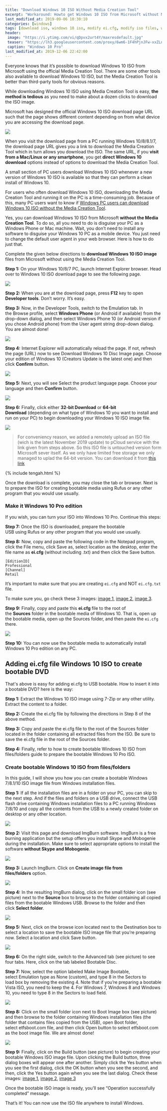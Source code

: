 ```yaml
---
title: "Download Windows 10 ISO Without Media Creation Tool"
excerpt: "Workaround: Howto get Windows 10 ISO from Microsoft without Media Creation Tool, turn it into Windows Instalation USB bootable and modify ei.cfg file to make it Windows 10 Pro edition"
last_modified_at: 2019-09-06 10:30:10
categories: [windows]
tags: [download iso, windows 10 iso, modify ei.cfg, modify iso files, windows 10 pro]
header:
 image: "https://i.ytimg.com/vi/qDpvx2urt4Y/maxresdefault.jpg"
 teaser: "https://lh3.googleusercontent.com/proxy/6wm6-1F4hPjnJFw-xxZLnN1HYzzVDOQPXFRoTBSBEM7wd7awQ_FLOL3i8eo7qbNgckQPRvrVMrON7xMBajKbyK8NnvdrxGvk9hTOzhLQaUUnYMJRa3fhXEMfFavv9vGtUDUqNnYJVs1JP6DKICmvFi6fTDL_3OXV=w384-h384"
 caption: "Windows 10 Pro"
last_modified_at: 2019-12-06 22:42:00
---
```


Everyone knows that it’s possible to download Windows 10 ISO from Microsoft using the official Media Creation Tool. There are some other tools also available to download Windows 10 ISO, but the Media Creation Tool is better than third-party tools for obvious reasons.

While downloading Windows 10 ISO using Media Creation Tool is easy, **the method is tedious** as you need to make about a dozen clicks to download the ISO image.

Microsoft has designed the official Windows 10 ISO download page URL such that the page shows different content depending on from what device you are accessing the download page.

![](https://cdn.statically.io/img/mk0intowindows84fvao.kinstacdn.com/wp-content/uploads/2017/04/download-Windows-10-ISO-without-media-creation-tool-pic01.png)

When you visit the download page from a PC running Windows 10/8/8.1/7, the download page URL gives you a link to download the Media Creation Tool which in turn allows you download the ISO. The same URL, if you **visit from a Mac/Linux or any smartphone**, you get **direct Windows 10 download** options instead of options to download the Media Creation Tool.

A small section of PC users download Windows 10 ISO whenever a new version of Windows 10 ISO is available so that they can perform a clean install of Windows 10.

For users who often download Windows 10 ISO, downloading the Media Creation Tool and running it on the PC is a time-consuming job. Because of this, many PC users want to know if [Windows PC users can download Windows 10 ISO without the Media Creation Tool](/windows/download-windows-10-iso-without-media-creation-tool/).

Yes, you can download Windows 10 ISO from Microsoft **without the Media Creation Tool**. To do so, all you need to do is disguise your PC as a Windows Phone or Mac machine. Wait, you don’t need to install any software to disguise your Windows 10 PC as a mobile device. You just need to change the default user agent in your web browser. Here is how to do just that.

Complete the given below directions to **download Windows 10 ISO image** files from Microsoft without using the Media Creation Tool.

**Step 1:** On your Windows 10/8/7 PC, launch Internet Explorer browser. Head over to Windows 10 ISO download page to see the following page.

![](https://cdn.statically.io/img/mk0intowindows84fvao.kinstacdn.com/wp-content/uploads/2017/04/download-Windows-10-ISO-without-media-creation-tool-pic1.jpg)

**Step 2:** When you are at the download page, press **F12** key to open **Developer tools**. Don’t worry. It’s easy.

**Step 3:** Now, in the Developer Tools, switch to the Emulation tab. In the Browse profile, select **Windows Phone** (or Android if available) from the drop-down dialog, and then select Windows Phone 10 (or Android version if you chose Android phone) from the User agent string drop-down dialog. You are almost done!

![](https://cdn.statically.io/img/mk0intowindows84fvao.kinstacdn.com/wp-content/uploads/2017/04/download-Windows-10-ISO-without-media-creation-tool-pic2.jpg)

**Step 4:** Internet Explorer will automatically reload the page. If not, refresh the page (URL) now to see Download Windows 10 Disc Image page. Choose your edition of Windows 10 (Creators Update is the latest one) and then click **Confirm** button.

![](https://cdn.statically.io/img/mk0intowindows84fvao.kinstacdn.com/wp-content/uploads/2017/04/download-Windows-10-ISO-without-media-creation-tool-pic3.jpg)

**Step 5:** Next, you will see Select the product language page. Choose your language and then **Confirm** button.

![](https://cdn.statically.io/img/mk0intowindows84fvao.kinstacdn.com/wp-content/uploads/2017/04/download-Windows-10-ISO-without-media-creation-tool-pic4.jpg)

**Step 6:** Finally, click either **32-bit Download** or **64-bit Download** (depending on what type of Windows 10 you want to install and run on your PC) to begin downloading your Windows 10 ISO image file.

![](https://cdn.statically.io/img/mk0intowindows84fvao.kinstacdn.com/wp-content/uploads/2017/04/download-Windows-10-ISO-without-media-creation-tool-pic6.png)

> For conveniency reason, we added a remotely upload an ISO file (wich is the latest November 2019 update) to pCloud service with the link given from steps above. So this ISO file is untouched version form Microsoft sever itself. As we only have limited free storage we only managed to uplad the 64-bit version. You can download it from [this link](https://mi.knoacc.org/dl/pcloud?code=XZYxamkZPYwhUtgtwJ4zUyhxn0eiOYHRTo7y&name=Win10_1909_EnglishInternational_x64.iso&size=5.1GB)

{% include tengah.html %}

Once the download is complete, you may close the tab or browser. Next is to prepare the ISO for creating bootable media using Rufus or any other program that you would use usually.

### Make it Windows 10 Pro edition

If you wish, you can turn your ISO into Windows 10 Pro. Continue this steps:

**Step 7:** Once the ISO is downloaded, prepare the bootable USB using Rufus or any other program that you would use usually.

**Step 8:** Now, copy and paste the following code in the Notepad program, click the File menu, click Save as, select location as the desktop, enter the file name as **ei.cfg** (without including .txt) and then click the Save button.
```
[EditionID]
Professional
[Channel]
Retail
```
It’s important to make sure that you are creating `ei.cfg` and NOT `ei.cfg.txt` file.

To make sure you, go check these 3 images:
[image 1](https://cdn.statically.io/img/mk0intowindows84fvao.kinstacdn.com/wp-content/uploads/2018/02/download-Windows-10-Professional-edition-pic05.jpg), [image 2](https://mk0intowindows84fvao.kinstacdn.com/wp-content/uploads/2018/02/download-Windows-10-Professional-edition-pic06.jpg), [image 3](https://mk0intowindows84fvao.kinstacdn.com/wp-content/uploads/2018/02/download-Windows-10-Professional-edition-pic07.jpg).

**Step 9:** Finally, copy and paste this **ei.cfg** file to the root of the **Sources** folder in the bootable media of Windows 10. That is, open up the bootable media, open up the Sources folder, and then paste the `ei.cfg` there.

![](https://cdn.statically.io/img/mk0intowindows84fvao.kinstacdn.com/wp-content/uploads/2018/02/download-Windows-10-Professional-edition-pic08.jpg)

**Step 10:** You can now use the bootable media to automatically install Windows 10 Pro edition on any PC.

## Adding ei.cfg file Windows 10 ISO to create bootable DVD

That's above is easy for adding ei.cfg to USB bootable. How to insert it into a bootable DVD? here is the way:

**Step 1:** Extract the Windows 10 ISO image using 7-Zip or any other utility. Extract the content to a folder.

**Step 2:** Create the ei.cfg file by following the directions in Step 8 of the above method.

**Step 3:** Copy and paste the ei.cfg file to the root of the Sources folder located in the folder containing all extracted files from the ISO. Be sure to save the ei.cfg file in the root of the Sources folder.

**Step 4:** Finally, refer to how to create bootable Windows 10 ISO from files/folders guide to prepare the bootable Windows 10 Pro ISO.

### Create bootable Windows 10 ISO from files/folders

In this guide, I will show you how you can create a bootable Windows 7/8.1/10 ISO image file from Windows installation files.

**Step 1:** If all the installation files are in a folder on your PC, you can skip to the next step. And if the files and folders on a USB drive, connect the USB flash drive containing Windows installation files to a PC running Windows 7/8/10 and copy all the contents from the USB to a newly created folder on desktop or any other location.

![](https://cdn.statically.io/img/mk0intowindows84fvao.kinstacdn.com/wp-content/uploads/2014/06/Create-bootable-Window-ISO-from-USB-step2.jpg)

**Step 2:** Visit this page and download ImgBurn software. ImgBurn is a free burning application but the setup offers you install Skype and Mobogenie during the installation. Make sure to select appropriate options to install the software **without Skype and Mobogenie**.

![](https://cdn.statically.io/img/mk0intowindows84fvao.kinstacdn.com/wp-content/uploads/2014/06/Create-bootable-ISO-from-USB.png)

**Step 3:** Launch ImgBurn. Click on **Create image file from files/folders** option.

![](https://cdn.statically.io/img/mk0intowindows84fvao.kinstacdn.com/wp-content/uploads/2014/06/Create-bootable-Window-ISO-from-USB-step3.jpg)

**Step 4:** In the resulting ImgBurn dialog, click on the small folder icon (see picture) next to the **Source** box to browse to the folder containing all copied files from the bootable Windows USB. Browse to the folder and then click **Select folder**.

![](https://cdn.statically.io/img/mk0intowindows84fvao.kinstacdn.com/wp-content/uploads/2014/06/Create-bootable-Window-ISO-from-USB-step4.jpg)

**Step 5:** Next, click on the browse icon located next to the Destination box to select a location to save the bootable ISO image file that you’re preparing now. Select a location and click Save button.

![](https://cdn.statically.io/img/mk0intowindows84fvao.kinstacdn.com/wp-content/uploads/2014/06/Create-bootable-Window-ISO-from-USB-step41.jpg)

**Step 6:** On the right side, switch to the Advanced tab (see picture) to see four tabs. Here, click on the tab labeled Bootable Disc.

**Step 7:** Now, select the option labeled Make Image Bootable, select Emulation type as None (custom), and type 8 in the Sectors to load box by removing the existing 4. Note that if you’re preparing a bootable Vista ISO, you need to keep the 4. For Windows 7, Windows 8 and Windows 10, you need to type 8 in the Sectors to load field.

![](https://cdn.statically.io/img/mk0intowindows84fvao.kinstacdn.com/wp-content/uploads/2014/06/Create-bootable-Window-ISO-from-USB-step42.jpg)

**Step 8:** Click on the small folder icon next to Boot Image box (see picture) and then browse to the folder containing Windows installation files (the folder that contains files copied from the USB), open Boot folder, select etfsboot.com file, and then click Open button to select etfsboot.com as the boot image file. We are almost done!

![](https://cdn.statically.io/img/mk0intowindows84fvao.kinstacdn.com/wp-content/uploads/2014/06/Create-bootable-Window-ISO-from-USB-step6.jpg)

**Step 9:** Finally, click on the Build button (see picture) to begin creating your bootable Windows ISO image file. Upon clicking the Build button, three dialog boxes will appear one after another. Simply click the Yes button when you see the first dialog, click the OK button when you see the second, and then, click the Yes button again when you see the last dialog. Check these images: [image 1](https://mk0intowindows84fvao.kinstacdn.com/wp-content/uploads/2014/06/Create-bootable-Window-ISO-from-USB-step5.jpg), [image 2](https://mk0intowindows84fvao.kinstacdn.com/wp-content/uploads/2014/06/ImageBurn4.png), [image 3](https://mk0intowindows84fvao.kinstacdn.com/wp-content/uploads/2014/06/Create-bootable-Window-ISO-from-USB-step9.jpg)

Once the bootable ISO image is ready, you’ll see “Operation successfully completed” message.

That’s it! You can now use the ISO file anywhere to install Windows.
